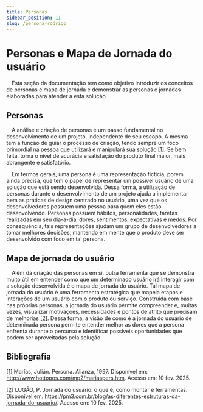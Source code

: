 ```yaml
---
title: Personas 
sidebar_position: 11
slug: /persona-rodrigo
---
```


# Personas e Mapa de Jornada do usuário
&emsp;Esta seção da documentação tem como objetivo introduzir os conceitos de personas e mapa de jornada e demonstrar as personas e jornadas elaboradas para atender a esta solução.

## Personas
&emsp;A análise e criação de personas é um passo fundamental no desenvolvimento de um projeto, independente de seu escopo. A mesma tem a função de guiar o processo de criação, tendo sempre um foco primordial na pessoa que utilizará e manipulará sua solução [[1]](http://www.hottopos.com/mp2/mariaspers.htm). Se bem feita, torna o nível de acurácia e satisfação do produto final maior, mais abrangente e satisfatório.

&emsp;Em termos gerais, uma persona é uma representação fictícia, porém ainda precisa, que tem o papel de representar um possível usuário de uma solução que está sendo desenvolvida. Dessa forma, a utilização de personas durante o desenvolvimento de um projeto ajuda a implementar bem as práticas de design centrado no usuário, uma vez que os desenvolvedores possuem uma pessoa para quem eles estão desenvolvendo. Personas possuem hábitos, personalidades, tarefas realizadas em seu dia-a-dia, dores, sentimentos, expectativas e medos. Por consequência, tais representações ajudam um grupo de desenvolvedores a tomar melhores decisões, mantendo em mente que o produto deve ser desenvolvido com foco em tal persona. 

## Mapa de jornada do usuário
&emsp;Além da criação das personas em si, outra ferramenta que se demonstra muito útil em entender como que um determinado usuário irá interagir com a solução desenvolvida é o mapa de jornada do usuário. Tal mapa de jornada do usuário é uma ferramenta estratégica que mapeia etapas e interações de um usuário com o produto ou serviço. Construída com base nas próprias personas, a jornada do usuário permite compreender e, muitas vezes, visualizar motivações, necessidades e pontos de atrito que precisam de melhorias [[2]](https://pm3.com.br/blog/as-diferentes-estruturas-da-jornada-do-usuario/). Dessa forma, a visão de como é a jornada do usuário de determinada persona permite entender melhor as dores que a persona enfrenta durante o percurso e identificar possíveis oportunidades que podem ser aproveitadas pela solução.


## Bibliografia

[[1]](http://www.hottopos.com/mp2/mariaspers.htm) Marías, Julián. Persona. Alianza, 1997. Disponível em: http://www.hottopos.com/mp2/mariaspers.htm. Acesso em: 10 fev. 2025.

[[2]](https://pm3.com.br/blog/as-diferentes-estruturas-da-jornada-do-usuario/) LUGÃO, P. Jornada do usuário: o que é, como montar e ferramentas. Disponível em: https://pm3.com.br/blog/as-diferentes-estruturas-da-jornada-do-usuario/. Acesso em: 10 fev. 2025.

‌
